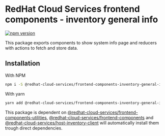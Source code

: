 # RedHat Cloud Services frontend components - inventory general info
[![npm version](https://badge.fury.io/js/%40redhat-cloud-services%2Ffrontend-components-inventory-general-info.svg)](https://badge.fury.io/js/%40redhat-cloud-services%2Ffrontend-components-inventory-general-info)

This package exports components to show system info page and reducers with actions to fetch and store data.

## Installation
With NPM
```bash
npm i -S @redhat-cloud-services/frontend-components-inventory-general-info
```

With yarn
```bash
yarn add @redhat-cloud-services/frontend-components-inventory-general-info
```

This package is dependent on [@redhat-cloud-services/frontend-components-utilities](https://www.npmjs.com/package/@redhat-cloud-services/frontend-components-utilities), [@redhat-cloud-services/frontend-components](https://www.npmjs.com/package/@redhat-cloud-services/frontend-components) and [@redhat-cloud-services/host-inventory-client](https://www.npmjs.com/package/@redhat-cloud-services/host-inventory-client) will automatically install them trough direct dependencies.
